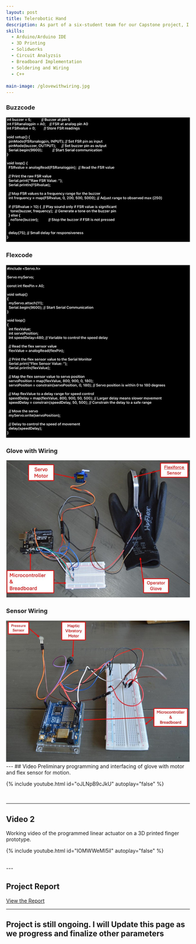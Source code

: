 ```yaml
---
layout: post
title: Telerobotic Hand 
description: As part of a six-student team for our Capstone project, I worked on developing a teleoperated robotic hand designed for precise remote manipulation in astrobiology and biosafety laboratories. My contributions focused on the programming, wiring, circuit design, and integration of sensors and actuators to ensure smooth communication between the user-controlled glove and the robotic hand. I developed and implemented Arduino-based firmware that processed real-time data from flex sensors, IMU sensors, and force-sensitive resistors, allowing the robotic hand to mirror human hand movements with precision. I designed and assembled the circuit architecture, ensuring proper signal flow between components, and optimized power distribution to provide a stable voltage supply to servo motors and microcontrollers. By calibrating IMU sensors for accurate motion tracking and integrating force-sensitive resistors to dynamically adjust grip strength, I helped refine the system's ability to perform delicate grasping tasks. My work also included debugging and optimizing the system's response time, reducing latency, and enhancing real-time motion replication. This project allowed me to gain hands-on experience in embedded systems, electronics integration, and robotic control, demonstrating my ability to design and implement functional mechatronic systems.
skills: 
  - Arduino/Arduino IDE
  - 3D Printing 
  - Solidworks
  - Circuit Analyzsis 
  - Breadboard Implementation
  - Soldering and Wiring
  - C++ 

main-image: /glovewithwiring.jpg
---
```

<h3>Buzzcode</h3>
<img src="/_projects/sonos-teardown/buzzcode.jpg" alt="Buzzcode Image" width="600">

<h3>Flexcode</h3>
<img src="/_projects/sonos-teardown/flexcode.jpg" alt="Flexcode Image" width="600">

<h3>Glove with Wiring</h3>
<img src="/_projects/sonos-teardown/glovewithwiring.jpg" alt="Glove with Wiring Image" width="600">

<h3>Sensor Wiring</h3>
<img src="/_projects/sonos-teardown/sensorwiring.jpg" alt="Sensor Wiring Image" width="600">
---
## Video 
Preliminary programming and interfacing of glove with motor and flex sensor for motion. 

{% include youtube.html id="oJLNpB9cJkU" autoplay="false" %} 

<br>

---
## Video 2
Working video of the programmed linear actuator on a 3D printed finger prototype.  

{% include youtube.html id="IOMWWeMI5iI" autoplay="false" %} 

<br>
--- 

## Project Report

[View the Report](https://drive.google.com/file/d/1ZVIgtfGoYmUe9S8b6UnmubaPcbBdPuGj/view?usp=sharing)


---
## Project is still ongoing. I will Update this page as we progress and finalize other parameters


